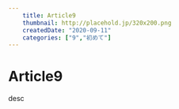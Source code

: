 ```yaml
---
    title: Article9
    thumbnail: http://placehold.jp/320x200.png
    createdDate: "2020-09-11"
    categories: ["9","初めて"]
---
```

# Article9

desc